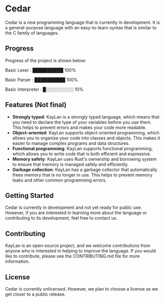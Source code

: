 # Cedar 

Cedar is a new programming language that is currently in development. It is a general-purpose language with an easy-to-learn syntax that is similar to the C family of languages.

## Progress

Progress of the project is shown below:

Basic Lexer       : ██████████ 100%

Basic Parser      : ██████████ 100%

Basic Interpreter : █░░░░░░░░░ 10%

## Features (Not final)

- **Strongly typed**: KayLan is a strongly typed language, which means that you need to declare the type of your variables before you use them. This helps to prevent errors and makes your code more readable.
- **Object-oriented**: KayLan supports object-oriented programming, which allows you to organize your code into classes and objects. This makes it easier to manage complex programs and data structures.
- **Functional programming**: KayLan supports functional programming, which allows you to write code that is both efficient and expressive.
- **Memory safety**: KayLan uses Rust's ownership and borrowing system to ensure that memory is managed safely and efficiently.
- **Garbage collection**: KayLan has a garbage collector that automatically frees memory that is no longer in use. This helps to prevent memory leaks and other common programming errors.

## Getting Started

Cedar is currently in development and not yet ready for public use. However, if you are interested in learning more about the language or contributing to its development, feel free to contact us.

## Contributing

KayLan is an open-source project, and we welcome contributions from anyone who is interested in helping to improve the language. If you would like to contribute, please see the CONTRIBUTING.md file for more information.

## License

Cedar is currently unlicensed. However, we plan to choose a license as we get closer to a public release.
